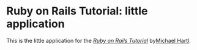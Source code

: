 # Ruby on Rails Tutorial: little application


This is the little application for 
the [*Ruby on Rails Tutorial*](http://railstutorial.org/)
by[Michael Hartl](http://michaelhartl.com/).
